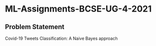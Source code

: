 # ML-Assignments-BCSE-UG-4-2021
## Problem Statement
Covid-19 Tweets Classification: A Naive Bayes approach
